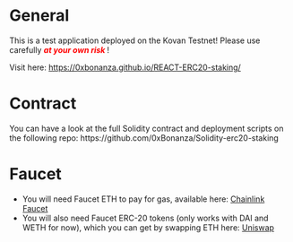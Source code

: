 <h1>General</h1>
<p>This is a test application deployed on the Kovan Testnet! Please use carefully <em><span style="color: #ff0000;"><strong>at your own risk </strong></span></em>!</p>
<p>Visit here:&nbsp;<a href="https://0xbonanza.github.io/REACT-ERC20-staking/">https://0xbonanza.github.io/REACT-ERC20-staking/</a></p>
<h1>Contract</h1>
<p>You can have a look at the full Solidity contract and deployment scripts on the following repo: https://github.com/0xBonanza/Solidity-erc20-staking</p>
<h1>Faucet&nbsp;</h1>
<ul>
<li>You will need Faucet ETH to pay for gas, available here: <a href="https://faucets.chain.link/">Chainlink Faucet</a></li>
<li>You will also need Faucet ERC-20 tokens (only works with DAI and WETH for now), which you can get by swapping ETH here:&nbsp;<a href="https://app.uniswap.org/#/swap?chain=kovan">Uniswap</a></li>
</ul>
<p>&nbsp;</p>
